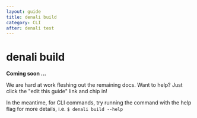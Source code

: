 ```yaml
---
layout: guide
title: denali build
category: CLI
after: denali test
---
```


# denali build

**Coming soon ...**

We are hard at work fleshing out the remaining docs. Want to help? Just click
the "edit this guide" link and chip in!

In the meantime, for CLI commands, try running the command with the help flag
for more details, i.e. `$ denali build --help`
